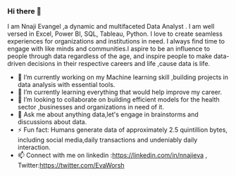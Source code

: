 ### Hi there 👋
I am Nnaji Evangel ,a dynamic and multifaceted Data Analyst . I am well versed in Excel, Power BI, SQL, Tableau, Python. I love to create seamless experiences for organizations and institutions in need. I always find time to engage with like minds and communities.I aspire to be an influence to people through data regardless of the age, and inspire people to make data-driven decisions in their respective careers and life ,cause data is life.

- 🔭 I’m currently working on my Machine learning skill ,building projects in data analysis with essential tools.
- 🌱 I’m currently learning everything that would help improve my career.
- 👯 I’m looking to collaborate on building efficient models for the health sector ,businesses and organizations in need of it.
- 💬 Ask me about anything data,let's engage in brainstorms and discussions about data.
- ⚡ Fun fact: Humans generate data of approximately 2.5 quintillion bytes, including social media,daily transactions and undeniably daily interaction.
- 📫 Connect with me on linkedin :https://linkedin.com/in/nnajieva , Twitter:https://twitter.com/EvaWorsh
